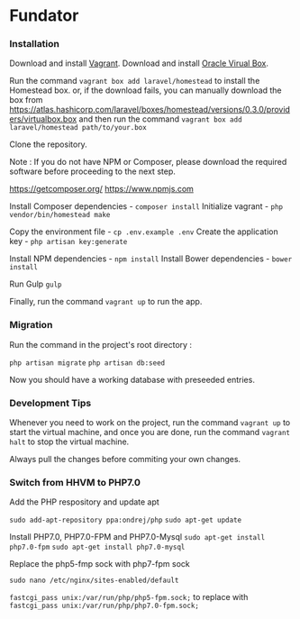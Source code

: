 Fundator
===

### Installation

Download and install [Vagrant](http://vagrantup.com).
Download and install [Oracle Virual Box](https://www.virtualbox.org/wiki/Downloads).

Run the command `vagrant box add laravel/homestead` to install the Homestead box.
or, if the download fails, you can manually download the box from
https://atlas.hashicorp.com/laravel/boxes/homestead/versions/0.3.0/providers/virtualbox.box
and then run the command `vagrant box add laravel/homestead path/to/your.box`

Clone the repository.

Note : If you do not have NPM or Composer, please download the required software
before proceeding to the next step.

https://getcomposer.org/
https://www.npmjs.com

Install Composer dependencies   - `composer install`
Initialize vagrant              - `php vendor/bin/homestead make`

Copy the environment file       - `cp .env.example .env`
Create the application key      - `php artisan key:generate`

Install NPM dependencies        - `npm install`
Install Bower dependencies      - `bower install`

Run Gulp `gulp`

Finally, run the command `vagrant up` to run the app.


### Migration

Run the command in the project's root directory :

`php artisan migrate`
`php artisan db:seed`

Now you should have a working database with preseeded entries.


### Development Tips

Whenever you need to work on the project, run the command `vagrant up` to start
the virtual machine, and once you are done, run the command `vagrant halt` to
stop the virtual machine.

Always pull the changes before commiting your own changes.

### Switch from HHVM to PHP7.0

Add the PHP respository and update apt

`sudo add-apt-repository ppa:ondrej/php`
`sudo apt-get update`

Install PHP7.0, PHP7.0-FPM and PHP7.0-Mysql 
`sudo apt-get install php7.0-fpm`
`sudo apt-get install php7.0-mysql`

Replace the php5-fmp sock with php7-fpm sock

`sudo nano /etc/nginx/sites-enabled/default`

`fastcgi_pass unix:/var/run/php/php5-fpm.sock;`
to replace with
`fastcgi_pass unix:/var/run/php/php7.0-fpm.sock;`